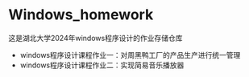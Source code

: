 # Windows_homework
  这是湖北大学2024年windows程序设计的作业存储仓库
- windows程序设计课程作业一：对周黑鸭工厂的产品生产进行统一管理
- windows程序设计课程作业二：实现简易音乐播放器
